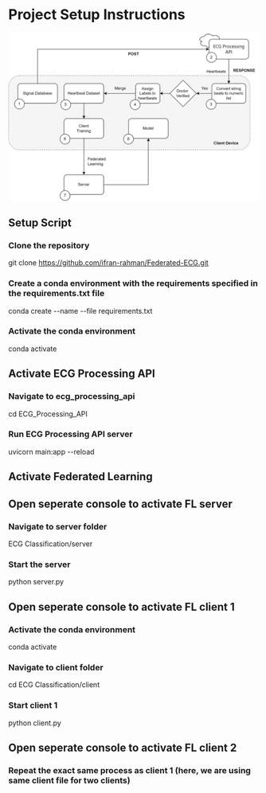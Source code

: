# Project Setup Instructions
![alt text](simplified_diagram.png)
## Setup Script

### Clone the repository
git clone https://github.com/ifran-rahman/Federated-ECG.git

### Create a conda environment with the requirements specified in the requirements.txt file
conda create --name <env-name> --file requirements.txt

### Activate the conda environment
conda activate <env-name>

## Activate ECG Processing API

### Navigate to ecg_processing_api
cd ECG_Processing_API

### Run ECG Processing API server
uvicorn main:app --reload

## Activate Federated Learning
## Open seperate console to activate FL server 

### Navigate to server folder
ECG Classification/server

### Start the server
python server.py 

## Open seperate console to activate FL client 1 

### Activate the conda environment
conda activate <env-name>

### Navigate to client folder
cd ECG Classification/client

### Start client 1 
python client.py 

## Open seperate console to activate FL client 2 
### Repeat the exact same process as client 1 (here, we are using same client file for two clients)




